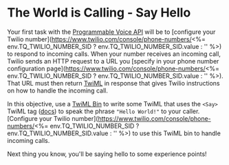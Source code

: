 # The World is Calling - Say Hello

Your first task with the [Programmable Voice API](https://www.twilio.com/docs/voice) will be to [configure your Twilio number](https://www.twilio.com/console/phone-numbers/<%= env.TQ_TWILIO_NUMBER_SID ? env.TQ_TWILIO_NUMBER_SID.value : '' %>) to respond to incoming calls. When your number receives an incoming call, Twilio sends an HTTP request to a URL you [specify in your phone number configuration page](https://www.twilio.com/console/phone-numbers/<%= env.TQ_TWILIO_NUMBER_SID ? env.TQ_TWILIO_NUMBER_SID.value : '' %>). That URL must then return [TwiML](https://www.twilio.com/docs/voice/twiml) in response that gives Twilio instructions on how to handle the incoming call.

In this objective, use a [TwiML Bin](https://www.twilio.com/console/twiml-bins) to write some TwiML that uses the `<Say>` TwiML tag ([docs](https://www.twilio.com/docs/voice/twiml/say)) to speak the phrase `"Hello World!"` to your caller. [Configure your Twilio number](https://www.twilio.com/console/phone-numbers/<%= env.TQ_TWILIO_NUMBER_SID ? env.TQ_TWILIO_NUMBER_SID.value : '' %>) to use this TwiML bin to handle incoming calls.

Next thing you know, you'll be saying hello to some experience points!
